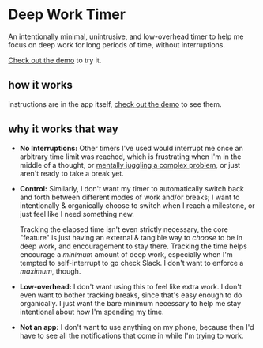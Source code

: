 # Deep Work Timer

An intentionally minimal, unintrusive, and low-overhead timer to help me focus on deep work for long periods of time, without interruptions.

[Check out the demo](https://iandunn.github.io/deep-work-timer/) to try it.


## how it works

instructions are in the app itself, [check out the demo](https://iandunn.github.io/deep-work-timer/) to see them.

## why it works that way

* **No Interruptions:** Other timers I've used would interrupt me once an arbitrary time limit was reached, which is frustrating when I'm in the middle of a thought, or [mentally juggling a complex problem](https://heeris.id.au/2013/this-is-why-you-shouldnt-interrupt-a-programmer/), or just aren't ready to take a break yet.

* **Control:** Similarly, I don't want my timer to automatically switch back and forth between different modes of work and/or breaks; I want to intentionally & organically choose to switch when I reach a milestone, or just feel like I need something new.

    Tracking the elapsed time isn't even strictly necessary, the core "feature" is just having an external & tangible way to _choose_ to be in deep work, and encouragement to stay there. Tracking the time helps encourage a _minimum_ amount of deep work, especially when I'm tempted to self-interrupt to go check Slack. I don't want to enforce a _maximum_, though.

* **Low-overhead:** I don't want using this to feel like extra work. I don't even want to bother tracking breaks, since that's easy enough to do organically. I just want the bare minimum necessary to help me stay intentional about how I'm spending my time.

* **Not an app:** I don't want to use anything on my phone, because then I'd have to see all the notifications that come in while I'm trying to work.
